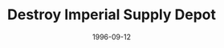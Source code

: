 ---
mission_id: depot
editorsChoice:
title: "Destroy Imperial Supply Depot"
authors: 
    - "Karl Felgate"
date: 1996-09-12
filename: "depot.zip"
description: "There was no story included in the text file, but the basis of the level is clear enough from the title. Kyle has been given the task of destroying an Imperial supply depot by the usual procedure.
"
cover: "depot.png"
levelReplaced:	SECBASE
difficulty: yes
bm:	no
fme: no
wax: no
three_do: no
voc: no
gmd: no
vue: no
lfd: no
base: "New level from scratch" 
editors: "DFUSE"

---